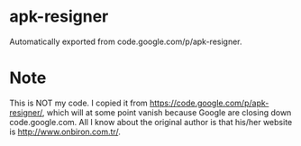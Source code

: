 # apk-resigner
Automatically exported from code.google.com/p/apk-resigner.

# Note
This is NOT my code. I copied it from https://code.google.com/p/apk-resigner/, which will at some point vanish because Google are closing down code.google.com.
All I know about the original author is that his/her website is http://www.onbiron.com.tr/.

